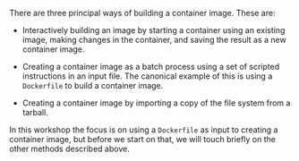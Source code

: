 There are three principal ways of building a container image. These are:

* Interactively building an image by starting a container using an existing image, making changes in the container, and saving the result as a new container image.

* Creating a container image as a batch process using a set of scripted instructions in an input file. The canonical example of this is using a `Dockerfile` to build a container image.

* Creating a container image by importing a copy of the file system from a tarball.

In this workshop the focus is on using a `Dockerfile` as input to creating a container image, but before we start on that, we will touch briefly on the other methods described above.
